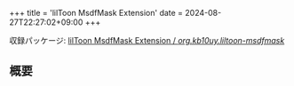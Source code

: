 +++
title = 'lilToon MsdfMask Extension'
date = 2024-08-27T22:27:02+09:00
+++

収録パッケージ: [lilToon MsdfMask Extension / *org.kb10uy.liltoon-msdfmask*](https://github.com/kb10uy/liltoon-msdfmask)

## 概要
